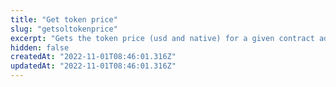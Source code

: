 ```yaml
---
title: "Get token price"
slug: "getsoltokenprice"
excerpt: "Gets the token price (usd and native) for a given contract address and network."
hidden: false
createdAt: "2022-11-01T08:46:01.316Z"
updatedAt: "2022-11-01T08:46:01.316Z"
---
```

